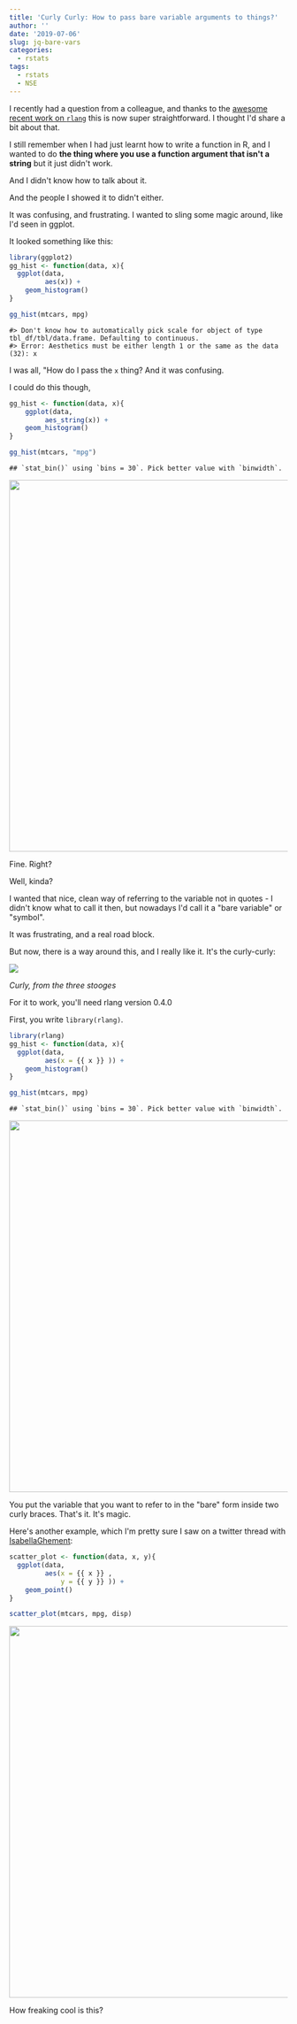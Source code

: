 ```yaml
---
title: 'Curly Curly: How to pass bare variable arguments to things?'
author: ''
date: '2019-07-06'
slug: jq-bare-vars
categories:
  - rstats
tags:
  - rstats
  - NSE
---
```




I recently had a question from a colleague, and thanks to the [awesome recent work on `rlang`](https://www.tidyverse.org/articles/2019/06/rlang-0-4-0/) this is now super straightforward. I thought I'd share a bit about that.

I still remember when I had just learnt how to write a function in R, and I wanted to do __the thing where you use a function argument that isn't a string__ but it just didn't work. 

And I didn't know how to talk about it.

And the people I showed it to didn't either. 

It was confusing, and frustrating. I wanted to sling some magic around, like I'd seen in ggplot.

It looked something like this:


```r
library(ggplot2)
gg_hist <- function(data, x){
  ggplot(data,
         aes(x)) + 
    geom_histogram()
}

gg_hist(mtcars, mpg)
```

```
#> Don't know how to automatically pick scale for object of type tbl_df/tbl/data.frame. Defaulting to continuous.
#> Error: Aesthetics must be either length 1 or the same as the data (32): x
```

I was all, "How do I pass the `x` thing? And it was confusing.

I could do this though,


```r
gg_hist <- function(data, x){
    ggplot(data,
         aes_string(x)) + 
    geom_histogram()
}

gg_hist(mtcars, "mpg")
```

```
## `stat_bin()` using `bins = 30`. Pick better value with `binwidth`.
```

<img src="/post/2019-07-06-curly-curly-bare-vars_files/figure-html/gg-hist-string-1.png" width="672" />

Fine. Right?

Well, kinda? 

I wanted that nice, clean way of referring to the variable not in quotes - I didn't know what to call it then, but nowadays I'd call it a "bare variable" or "symbol".

It was frustrating, and a real road block.

But now, there is a way around this, and I really like it. It's the curly-curly:

<img src="https://media.giphy.com/media/5wPBTvRODO7Ly/giphy.gif" style="display: block; margin: auto;" />

_Curly, from the three stooges_


For it to work, you'll need rlang version 0.4.0

First, you write `library(rlang)`.


```r
library(rlang) 
gg_hist <- function(data, x){
  ggplot(data,
         aes(x = {{ x }} )) + 
    geom_histogram()
}

gg_hist(mtcars, mpg)
```

```
## `stat_bin()` using `bins = 30`. Pick better value with `binwidth`.
```

<img src="/post/2019-07-06-curly-curly-bare-vars_files/figure-html/gg-curly-1.png" width="672" />

You put the variable that you want to refer to in the "bare" form inside two curly braces. That's it. It's magic.

Here's another example, which I'm pretty sure I saw on a twitter thread with [IsabellaGhement](https://twitter.com/IsabellaGhement):


```r
scatter_plot <- function(data, x, y){
  ggplot(data,
         aes(x = {{ x }} ,
             y = {{ y }} )) + 
    geom_point()
}

scatter_plot(mtcars, mpg, disp)
```

<img src="/post/2019-07-06-curly-curly-bare-vars_files/figure-html/scatter-plot-1.png" width="672" />

How freaking cool is this?
